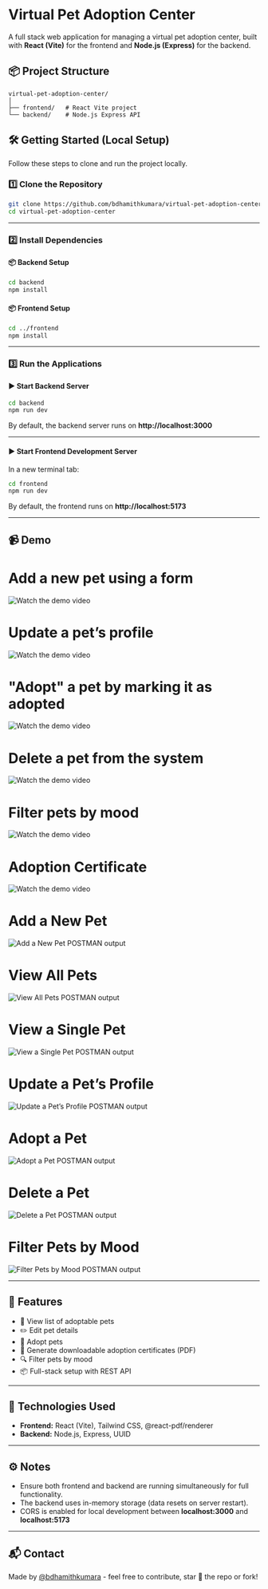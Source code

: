 
# Virtual Pet Adoption Center

A full stack web application for managing a virtual pet adoption center, built with **React (Vite)** for the frontend and **Node.js (Express)** for the backend.

## 📦 Project Structure

```
virtual-pet-adoption-center/
│
├── frontend/   # React Vite project
└── backend/    # Node.js Express API
```

## 🛠️ Getting Started (Local Setup)

Follow these steps to clone and run the project locally.

### 1️⃣ Clone the Repository

```bash
git clone https://github.com/bdhamithkumara/virtual-pet-adoption-center.git
cd virtual-pet-adoption-center
```

---

### 2️⃣ Install Dependencies

#### 📦 Backend Setup

```bash
cd backend
npm install
```

#### 📦 Frontend Setup

```bash
cd ../frontend
npm install
```

---

### 3️⃣ Run the Applications

#### ▶️ Start Backend Server

```bash
cd backend
npm run dev
```

By default, the backend server runs on **http://localhost:3000**

---

#### ▶️ Start Frontend Development Server

In a new terminal tab:

```bash
cd frontend
npm run dev
```

By default, the frontend runs on **http://localhost:5173**

---

## 📹 Demo

   # Add a new pet using a form  
   ![Watch the demo video](https://i.ibb.co/HD2TfM5f/insert-ezgif-com-video-to-gif-converter.gif)

   # Update a pet’s profile   
   ![Watch the demo video](https://i.ibb.co/pvptKtBd/update-ezgif-com-video-to-gif-converter.gif)
   
   # "Adopt" a pet by marking it as adopted   
   ![Watch the demo video](https://i.ibb.co/0Vvd2Gdn/adopted-ezgif-com-video-to-gif-converter.gif)

   # Delete a pet from the system   
   ![Watch the demo video](https://i.ibb.co/jPnZBTtY/delete-ezgif-com-video-to-gif-converter.gif)

   # Filter pets by mood   
   ![Watch the demo video](https://i.ibb.co/Ng063x6j/filter-ezgif-com-video-to-gif-converter.gif)

   # Adoption Certificate
   ![Watch the demo video](https://i.ibb.co/pj212Lyk/certificate-ezgif-com-video-to-gif-converter.gif)

   # Add a New Pet  
   ![Add a New Pet POSTMAN output](https://i.ibb.co/Q3Ww2DX7/Untitled.png)

   # View All Pets 
   ![View All Pets POSTMAN output](https://i.ibb.co/XZMfDXgx/Screenshot-2025-05-03-135555.png)

   # View a Single Pet   
   ![View a Single Pet POSTMAN output](https://i.ibb.co/ds30DghC/3.png)

   # Update a Pet’s Profile  
   ![Update a Pet’s Profile POSTMAN output](https://i.ibb.co/wrQYXX5f/4.png)

   # Adopt a Pet    
   ![Adopt a Pet POSTMAN output](https://i.ibb.co/9mTx0VCB/5.png)

   # Delete a Pet    
   ![Delete a Pet POSTMAN output](https://i.ibb.co/xtsFqZ2S/6.png)

   # Filter Pets by Mood      
   ![Filter Pets by Mood POSTMAN output](https://i.ibb.co/dwgkG5wz/7.png)

---

## 📖 Features

- 🐶 View list of adoptable pets
- ✏️ Edit pet details
- 🐾 Adopt pets
- 📄 Generate downloadable adoption certificates (PDF)
- 🔍 Filter pets by mood
- 📦 Full-stack setup with REST API

---

## 📜 Technologies Used

- **Frontend:** React (Vite), Tailwind CSS, @react-pdf/renderer
- **Backend:** Node.js, Express, UUID

---

## ⚙️ Notes

- Ensure both frontend and backend are running simultaneously for full functionality.
- The backend uses in-memory storage (data resets on server restart).
- CORS is enabled for local development between **localhost:3000** and **localhost:5173**

---

## 📬 Contact

Made by [@bdhamithkumara](https://github.com/bdhamithkumara) - feel free to contribute, star 🌟 the repo or fork!
